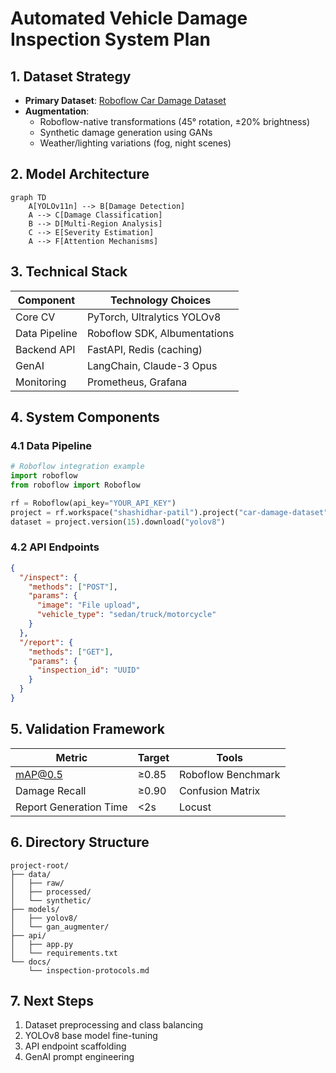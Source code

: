 # Automated Vehicle Damage Inspection System Plan

## 1. Dataset Strategy

- **Primary Dataset**: [Roboflow Car Damage Dataset](https://universe.roboflow.com/shashidhar-patil/car-damage-dataset/dataset/15)
- **Augmentation**:
  - Roboflow-native transformations (45° rotation, ±20% brightness)
  - Synthetic damage generation using GANs
  - Weather/lighting variations (fog, night scenes)

## 2. Model Architecture

```mermaid
graph TD
    A[YOLOv11n] --> B[Damage Detection]
    A --> C[Damage Classification]
    B --> D[Multi-Region Analysis]
    C --> E[Severity Estimation]
    A --> F[Attention Mechanisms]
```

## 3. Technical Stack

| Component     | Technology Choices           |
| ------------- | ---------------------------- |
| Core CV       | PyTorch, Ultralytics YOLOv8  |
| Data Pipeline | Roboflow SDK, Albumentations |
| Backend API   | FastAPI, Redis (caching)     |
| GenAI         | LangChain, Claude-3 Opus     |
| Monitoring    | Prometheus, Grafana          |

## 4. System Components

### 4.1 Data Pipeline

```python
# Roboflow integration example
import roboflow
from roboflow import Roboflow

rf = Roboflow(api_key="YOUR_API_KEY")
project = rf.workspace("shashidhar-patil").project("car-damage-dataset")
dataset = project.version(15).download("yolov8")
```

### 4.2 API Endpoints

```json
{
  "/inspect": {
    "methods": ["POST"],
    "params": {
      "image": "File upload",
      "vehicle_type": "sedan/truck/motorcycle"
    }
  },
  "/report": {
    "methods": ["GET"],
    "params": {
      "inspection_id": "UUID"
    }
  }
}
```

## 5. Validation Framework

| Metric                 | Target | Tools              |
| ---------------------- | ------ | ------------------ |
| mAP@0.5                | ≥0.85  | Roboflow Benchmark |
| Damage Recall          | ≥0.90  | Confusion Matrix   |
| Report Generation Time | <2s    | Locust             |

## 6. Directory Structure

```
project-root/
├── data/
│   ├── raw/
│   ├── processed/
│   └── synthetic/
├── models/
│   ├── yolov8/
│   └── gan_augmenter/
├── api/
│   ├── app.py
│   └── requirements.txt
└── docs/
    └── inspection-protocols.md
```

## 7. Next Steps

1. Dataset preprocessing and class balancing
2. YOLOv8 base model fine-tuning
3. API endpoint scaffolding
4. GenAI prompt engineering
